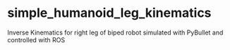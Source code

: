 # simple_humanoid_leg_kinematics
Inverse Kinematics for right leg of biped robot simulated with PyBullet and controlled with ROS
